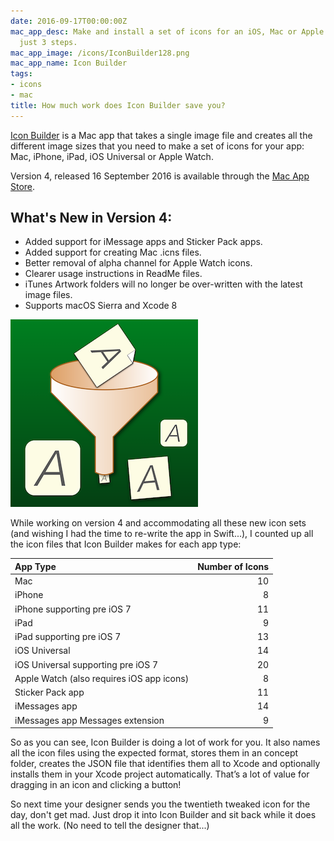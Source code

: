 ```yaml
---
date: 2016-09-17T00:00:00Z
mac_app_desc: Make and install a set of icons for an iOS, Mac or Apple Watch app in
  just 3 steps.
mac_app_image: /icons/IconBuilder128.png
mac_app_name: Icon Builder
tags:
- icons
- mac
title: How much work does Icon Builder save you?
---
```


[Icon Builder][1] is a Mac app that takes a single image file and creates all
the different image sizes that you need to make a set of icons for your app:
Mac, iPhone, iPad, iOS Universal or Apple Watch.

Version 4, released 16 September 2016 is available through the [Mac App
Store][2].

## What's New in Version 4:

* Added support for iMessage apps and Sticker Pack apps.
* Added support for creating Mac .icns files.
* Better removal of alpha channel for Apple Watch icons.
* Clearer usage instructions in ReadMe files.
* iTunes Artwork folders will no longer be over-written with the latest image
  files.
* Supports macOS Sierra and Xcode 8

![Icon Builder][3]

While working on version 4 and accommodating all these new icon sets (and
wishing I had the time to re-write the app in Swift...), I counted up all the
icon files that Icon Builder makes for each app type:

| App Type                                  | Number of Icons |
| :---------------------------------------- | --------------: |
| Mac                                       |              10 |
| iPhone                                    |               8 |
| iPhone supporting pre iOS 7               |              11 |
| iPad                                      |               9 |
| iPad supporting pre iOS 7                 |              13 |
| iOS Universal                             |              14 |
| iOS Universal supporting pre iOS 7        |              20 |
| Apple Watch (also requires iOS app icons) |               8 |
| Sticker Pack app                          |              11 |
| iMessages app                             |              14 |
| iMessages app Messages extension          |               9 |

So as you can see, Icon Builder is doing a lot of work for you. It also names
all the icon files using the expected format, stores them in an concept folder,
creates the JSON file that identifies them all to Xcode and optionally installs
them in your Xcode project automatically. That’s a lot of value for dragging in
an icon and clicking a button!

So next time your designer sends you the twentieth tweaked icon for the day,
don't get mad. Just drop it into Icon Builder and sit back while it does all the
work. (No need to tell the designer that...)

[1]: /icon-builder/
[2]: https://itunes.apple.com/app/icon-builder/id552293482
[3]: /images/IconBuilder.png
